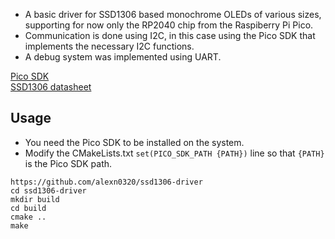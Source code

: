 * A basic driver for SSD1306 based monochrome OLEDs of various sizes, supporting for now only the RP2040 chip from the Raspiberry Pi Pico. 
* Communication is done using I2C, in this case using the Pico SDK that implements the necessary I2C functions.
* A debug system was implemented using UART.

[Pico SDK](https://www.raspberrypi.com/documentation/microcontrollers/c_sdk.html)\
[SSD1306 datasheet](https://cdn-shop.adafruit.com/datasheets/SSD1306.pdf)

## Usage
* You need the Pico SDK to be installed on the system.
* Modify the CMakeLists.txt `set(PICO_SDK_PATH {PATH})` line so that `{PATH}` is the Pico SDK path.  

```
https://github.com/alexn0320/ssd1306-driver
cd ssd1306-driver
mkdir build
cd build
cmake ..
make
```
